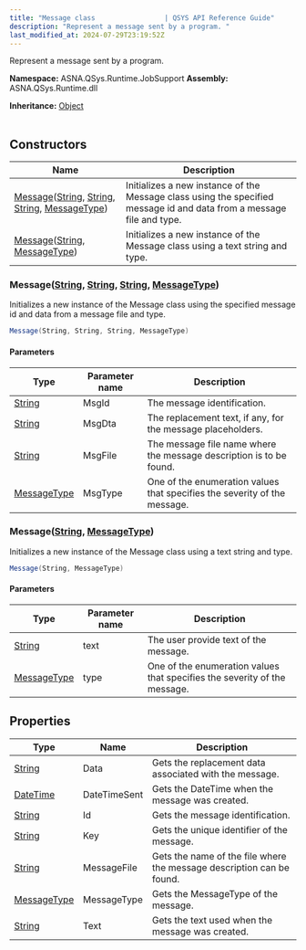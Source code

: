 ```yaml
---
title: "Message class                 | QSYS API Reference Guide"
description: "Represent a message sent by a program. "
last_modified_at: 2024-07-29T23:19:52Z
---
```


Represent a message sent by a program.

**Namespace:** ASNA.QSys.Runtime.JobSupport
**Assembly:** ASNA.QSys.Runtime.dll

**Inheritance:** [Object](https://docs.microsoft.com/en-us/dotnet/api/system.object)
<br>
<br>

## Constructors

| Name | Description |
| --- | --- |
| [Message](#messagestring-string-string-messagetype)([String](https://docs.microsoft.com/en-us/dotnet/api/system.string), [String](https://docs.microsoft.com/en-us/dotnet/api/system.string), [String](https://docs.microsoft.com/en-us/dotnet/api/system.string), [MessageType](/reference/runtime/qsys-runtime-job-support/message-type.html)) | Initializes a new instance of the Message class using the specified message id and data from a message file and type.
| [Message](#messagestring-messagetype)([String](https://docs.microsoft.com/en-us/dotnet/api/system.string), [MessageType](/reference/runtime/qsys-runtime-job-support/message-type.html)) | Initializes a new instance of the Message class using a text string and type.

### Message([String](https://docs.microsoft.com/en-us/dotnet/api/system.string), [String](https://docs.microsoft.com/en-us/dotnet/api/system.string), [String](https://docs.microsoft.com/en-us/dotnet/api/system.string), [MessageType](/reference/runtime/qsys-runtime-job-support/message-type.html))

Initializes a new instance of the Message class using the specified message id and data from a message file and type.

```cs
Message(String, String, String, MessageType)
```

#### Parameters

| Type | Parameter name | Description
| --- | --- | ---
| [String](https://docs.microsoft.com/en-us/dotnet/api/system.string) | MsgId | The message identification.
| [String](https://docs.microsoft.com/en-us/dotnet/api/system.string) | MsgDta | The replacement text, if any, for the message placeholders.
| [String](https://docs.microsoft.com/en-us/dotnet/api/system.string) | MsgFile | The message file name where the message description is to be found.
| [MessageType](/reference/runtime/qsys-runtime-job-support/message-type.html) | MsgType | One of the enumeration values that specifies the severity of the message.

### Message([String](https://docs.microsoft.com/en-us/dotnet/api/system.string), [MessageType](/reference/runtime/qsys-runtime-job-support/message-type.html))

Initializes a new instance of the Message class using a text string and type.

```cs
Message(String, MessageType)
```

#### Parameters

| Type | Parameter name | Description
| --- | --- | ---
| [String](https://docs.microsoft.com/en-us/dotnet/api/system.string) | text | The user provide text of the message.
| [MessageType](/reference/runtime/qsys-runtime-job-support/message-type.html) | type | One of the enumeration values that specifies the severity of the message.

## Properties

| Type | Name | Description
| --- | --- | --- 
| [String](https://learn.microsoft.com/en-us/dotnet/api/system.string?view=net-8.0) | Data | Gets the replacement data associated with the message. |
| [DateTime](https://docs.microsoft.com/en-us/dotnet/api/system.datetime) | DateTimeSent | Gets the DateTime when the message was created. |
| [String](https://learn.microsoft.com/en-us/dotnet/api/system.string?view=net-8.0) | Id | Gets the message identification. |
| [String](https://learn.microsoft.com/en-us/dotnet/api/system.string?view=net-8.0) | Key | Gets the unique identifier of the message. |
| [String](https://learn.microsoft.com/en-us/dotnet/api/system.string?view=net-8.0) | MessageFile | Gets the name of the file where the message description can be found. |
| [MessageType](/reference/runtime/qsys-runtime-job-support/message-type.html) | MessageType | Gets the MessageType of the message. |
| [String](https://learn.microsoft.com/en-us/dotnet/api/system.string?view=net-8.0) | Text | Gets the text used when the message was created. |

